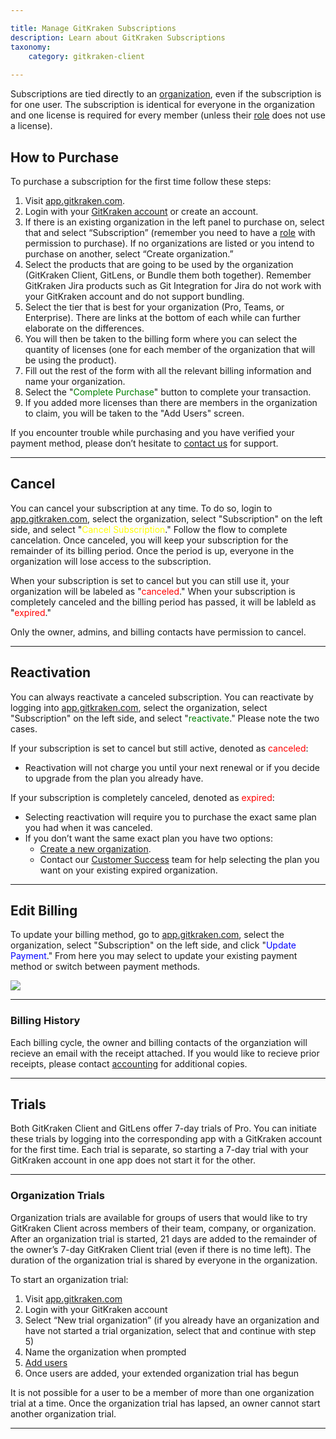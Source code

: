 ```yaml
---

title: Manage GitKraken Subscriptions
description: Learn about GitKraken Subscriptions
taxonomy:
    category: gitkraken-client
    
---
```


Subscriptions are tied directly to an [organization](/gitkraken-client/gitkraken-organization/), even if the subscription is for one user. The subscription is identical for everyone in the organization and one license is required for every member (unless their [role](/gitkraken-client/gitkraken-organization/##roles) does not use a license).

## How to Purchase
To purchase a subscription for the first time follow these steps:
1. Visit [app.gitkraken.com](https://app.gitkraken.com/).
2. Login with your [GitKraken account](/gitkraken-client/gitkraken-account/) or create an account.
3. If there is an existing organization in the left panel to purchase on, select that and select “Subscription” (remember you need to have a [role](/gitkraken-client/gitkraken-organization/#roles) with permission to purchase). If no organizations are listed or you intend to purchase on another, select “Create organization.”
4. Select the products that are going to be used by the organization (GitKraken Client, GitLens, or Bundle them both together). Remember GitKraken Jira products such as Git Integration for Jira do not work with your GitKraken account and do not support bundling.
5. Select the tier that is best for your organization (Pro, Teams, or Enterprise). There are links at the bottom of each while can further elaborate on the differences.
6. You will then be taken to the billing form where you can select the quantity of licenses (one for each member of the organization that will be using the product).
7. Fill out the rest of the form with all the relevant billing information and name your organization.
8. Select the "<span style='color: green;'>Complete Purchase</span>" button to complete your transaction.
9. If you added more licenses than there are members in the organization to claim, you will be taken to the "Add Users" screen.

<div class='callout callout--basic'>
   	<p>If you encounter trouble while purchasing and you have verified your payment method, please don’t hesitate to <a href="https://www.gitkraken.com/billing-issues">contact us</a> for support.</p>
</div>

***

## Cancel

You can cancel your subscription at any time. To do so, login to [app.gitkraken.com](https://app.gitkraken.com/), select the organization, select "Subscription" on the left side, and select "<span style='color: yellow;'>Cancel Subscription</span>." Follow the flow to complete cancelation. Once canceled, you will keep your subscription for the remainder of its billing period. Once the period is up, everyone in the organization will lose access to the subscription.

When your subscription is set to cancel but you can still use it, your organization will be labeled as "<span style='color: red;'>canceled</span>." When your subscription is completely canceled and the billing period has passed, it will be lableld as "<span style='color: red;'>expired</span>."

<div class='callout callout--basic'>
   	<p>Only the owner, admins, and billing contacts have permission to cancel.</p>
</div>

***

## Reactivation

You can always reactivate a canceled subscription. You can reactivate by logging into [app.gitkraken.com](https://app.gitkraken.com/), select the organization, select "Subscription" on the left side, and select "<span style='color: green;'>reactivate</span>." Please note the two cases.

If your subscription is set to cancel but still active, denoted as <span style='color: red;'>canceled</span>:
+ Reactivation will not charge you until your next renewal or if you decide to upgrade from the plan you already have.

If your subscription is completely canceled, denoted as <span style='color: red;'>expired</span>:
+ Selecting reactivation will require you to purchase the exact same plan you had when it was canceled.
+ If you don’t want the same exact plan you have two options:
    + [Create a new organization](/gitkraken-client/gitkraken-organization/#create).
    + Contact our [Customer Success](https://www.gitkraken.com/sales-inquiries) team for help selecting the plan you want on your existing expired organization.

***

## Edit Billing

To update your billing method, go to [app.gitkraken.com](https://app.gitkraken.com/), select the organization, select "Subscription" on the left side, and click "<span style='color: blue;'>Update Payment</span>." From here you may select to update your existing payment method or switch between payment methods.

<img src="/wp-content/uploads/subscriptions.png" class="img-responsive center img-bordered">

***

### Billing History

Each billing cycle, the owner and billing contacts of the organziation will recieve an email with the receipt attached. If you would like to recieve prior receipts, please contact [accounting](https://www.gitkraken.com/billing-issues) for additional copies.

***

## Trials
Both GitKraken Client and GitLens offer 7-day trials of Pro. You can initiate these trials by logging into the corresponding app with a GitKraken account for the first time. Each trial is separate, so starting a 7-day trial with your GitKraken account in one app does not start it for the other.

***

### Organization Trials
Organization trials are available for groups of users that would like to try GitKraken Client across members of their team, company, or organization. After an organization trial is started, 21 days are added to the remainder of the owner’s 7-day GitKraken Client trial (even if there is no time left). The duration of the organization trial is shared by everyone in the organization.

To start an organization trial:

1. Visit [app.gitkraken.com](https://app.gitkraken.com/)
2. Login with your GitKraken account
3. Select “New trial organization” (if you already have an organization and have not started a trial organization, select that and continue with step 5)
4. Name the organization when prompted
5. [Add users](/gitkraken-client/gitkraken-organization/#add-users)
6. Once users are added, your extended organization trial has begun

<div class='callout callout--basic'>
   	<p>It is not possible for a user to be a member of more than one organization trial at a time. Once the organization trial has lapsed, an owner cannot start another organization trial.</p>
</div>

***